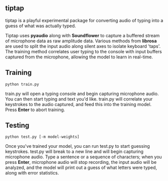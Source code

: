 ## tiptap 
tiptap is a playful experimental package for converting audio of typing into a guess of what was actually typed.

Tiptap uses **pyaudio** along with **Soundflower** to capture a buffered stream of microphone data as raw amplitude data. Various methods from **librosa** are used to split the input audio along silent axes to isolate keyboard 'taps'. The training method correlates user typing to the console with input buffers captured from the microphone, allowing the model to learn in real-time.

## Training

    python train.py
   
   train.py will open a typing console and begin capturing microphone audio. You can then start typing and text you'd like. train.py will correlate your keystrokes to the audio captured, and feed this into the training model. Press **Enter** to abort training.

## Testing

    python test.py [-m model-weights]
  
  Once you've trained your model, you can run test.py to start guessing keystrokes. test.py will break to a new line and will begin capturing microphone audio. Type a sentence or a sequence of characters; when you press **Enter**, microphone audio will stop recording, the input audio will be analyzed, and the model will print out a guess of what letters were typed, along with error statistics.
